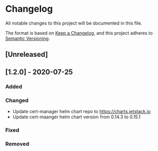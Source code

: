 # Changelog

All notable changes to this project will be documented in this file.

The format is based on [Keep a Changelog](https://keepachangelog.com/en/1.0.0/),
and this project adheres to [Semantic Versioning](https://semver.org/spec/v2.0.0.html).

## [Unreleased]

## [1.2.0] - 2020-07-25

### Added

### Changed

- Update cert-manager helm chart repo to https://charts.jetstack.io
- Update cert-maanger helm chart version from 0.14.3 to 0.15.1

### Fixed

### Removed


